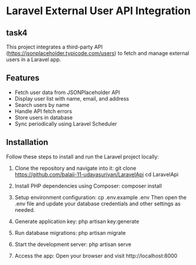 # Laravel External User API Integration
## task4

This project integrates a third-party API (https://jsonplaceholder.typicode.com/users) to fetch and manage external users in a Laravel app.

## Features

- Fetch user data from JSONPlaceholder API
- Display user list with name, email, and address
- Search users by name
- Handle API fetch errors
- Store users in database
- Sync periodically using Laravel Scheduler


## Installation

Follow these steps to install and run the Laravel project locally:

1. Clone the repository and navigate into it:
   git clone https://github.com/balaji-11-udayasuriyan/LaravelApi
   cd LaravelApi

2. Install PHP dependencies using Composer:
   composer install

3. Setup environment configuration:
   cp .env.example .env
   Then open the .env file and update your database credentials and other settings as needed.

4. Generate application key:
   php artisan key:generate

5. Run database migrations:
   php artisan migrate

6. Start the development server:
   php artisan serve

7. Access the app:
   Open your browser and visit http://localhost:8000
